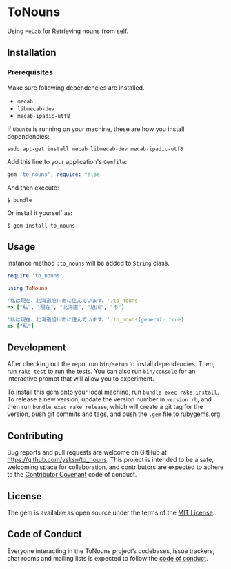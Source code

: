 # ToNouns

Using `MeCab` for Retrieving nouns from self.

## Installation

### Prerequisites

Make sure following dependencies are installed.

* `mecab`
* `libmecab-dev`
* `mecab-ipadic-utf8`

If `Ubuntu` is running on your machine, these are how you install dependencies:

```shell
sudo apt-get install mecab libmecab-dev mecab-ipadic-utf8
```

Add this line to your application's `Gemfile`:

```ruby
gem 'to_nouns', require: false
```

And then execute:

    $ bundle

Or install it yourself as:

    $ gem install to_nouns

## Usage

Instance method `:to_nouns` will be added to `String` class.

```ruby
require 'to_nouns'

using ToNouns

'私は現在、北海道旭川市に住んでいます。'.to_nouns
=> ["私", "現在", "北海道", "旭川", "市"]

'私は現在、北海道旭川市に住んでいます。'.to_nouns(general: true)
=> ["私"]
```

## Development

After checking out the repo, run `bin/setup` to install dependencies. Then, run `rake test` to run the tests. You can also run `bin/console` for an interactive prompt that will allow you to experiment.

To install this gem onto your local machine, run `bundle exec rake install`. To release a new version, update the version number in `version.rb`, and then run `bundle exec rake release`, which will create a git tag for the version, push git commits and tags, and push the `.gem` file to [rubygems.org](https://rubygems.org).

## Contributing

Bug reports and pull requests are welcome on GitHub at https://github.com/ysksn/to_nouns. This project is intended to be a safe, welcoming space for collaboration, and contributors are expected to adhere to the [Contributor Covenant](http://contributor-covenant.org) code of conduct.

## License

The gem is available as open source under the terms of the [MIT License](http://opensource.org/licenses/MIT).

## Code of Conduct

Everyone interacting in the ToNouns project’s codebases, issue trackers, chat rooms and mailing lists is expected to follow the [code of conduct](https://github.com/ysksn/to_nouns/blob/master/CODE_OF_CONDUCT.md).
